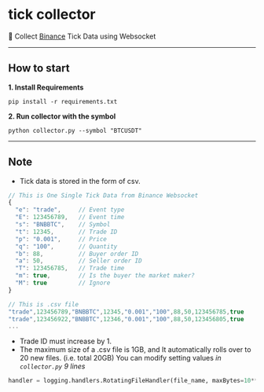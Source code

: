 # tick collector
📂 Collect [Binance](https://www.binance.com/kr/register?ref=19858986) Tick Data using Websocket

---
## How to start
**1. Install Requirements**
```
pip install -r requirements.txt
```

**2. Run collector with the symbol**
```
python collector.py --symbol "BTCUSDT"
```

---
## Note
- Tick data is stored in the form of csv.

```javascript
// This is One Single Tick Data from Binance Websocket
{
  "e": "trade",     // Event type
  "E": 123456789,   // Event time
  "s": "BNBBTC",    // Symbol
  "t": 12345,       // Trade ID
  "p": "0.001",     // Price
  "q": "100",       // Quantity
  "b": 88,          // Buyer order ID
  "a": 50,          // Seller order ID
  "T": 123456785,   // Trade time
  "m": true,        // Is the buyer the market maker?
  "M": true         // Ignore
}
```

```javascript
// This is .csv file
"trade",123456789,"BNBBTC",12345,"0.001","100",88,50,123456785,true
"trade",123456922,"BNBBTC",12346,"0.001","100",88,50,123456805,true
...
```

- Trade ID must increase by 1.
- The maximum size of a .csv file is 1GB, and It automatically rolls over to 20 new files. (i.e. total 20GB) 
You can modify setting values *in `collector.py` 9 lines*

```python
handler = logging.handlers.RotatingFileHandler(file_name, maxBytes=10**9, backupCount=20)
```
